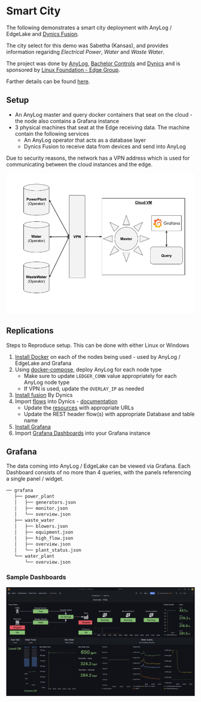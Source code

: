 # Smart City

The following demonstrates a smart city deployment with AnyLog / EdgeLake and [Dynics Fusion](https://dynics.com/product/ics360-fusion/). 

The city select for this demo was Sabetha (Kansas), and provides information regaridng _Electrical Power_, _Water_ and 
_Waste Water_.

The project was done by [AnyLog](https://anylog.co), [Bachelor Controls](https://www.bachelorcontrols.com/) and 
[Dynics](https://dynics.com/) and is sponsored by [Linux Foundation - Edge Group](https://lfedge.org/). 

Farther details can be found [here](https://lfedge.org/wp-content/uploads/sites/24/2024/08/LFEdge_-Sabetha_Case-Study.pdf?utm_content=304190290&utm_medium=social&utm_source=twitter&hss_channel=tw-1085641282175741952). 

## Setup
* An AnyLog master and query docker containers that seat on the cloud - the node also contains a Grafana instance
* 3 physical machines that seat at the Edge receiving data. The machine contain the following services
  * An AnyLog operator that acts as a database layer  
  * Dynics Fusion to receive data from devices and send into AnyLog

Due to security reasons, the network has a VPN address which is used for communicating between the cloud instances and 
the edge.

![network architecture](imgs/network_diagram.jpg)

## Replications
Steps to Reproduce setup. This can be done with either Linux or Windows

1. [Install Docker](https://docs.docker.com/engine/install/) on each of the nodes being used - used by AnyLog / EdgeLake and Grafana  
2. Using [docker-compose](https://github.com/AnyLog-co/docker-compose), deploy AnyLog for each node type
   * Make sure to update `LEDGER_CONN` value appropriately for each AnyLog node type
   * If VPN is used, update the `OVERLAY_IP` as needed
3. [Install fusion](https://docs.dynics.com/fusion/#/manual/getting-started/installation) By Dynics 
4. Import [flows](Dynics%20Backups%202024-08-21.zip) into Dynics - [documentation](https://docs.dynics.com/fusion/#/manual/flows)
   * Update the [resources](https://docs.dynics.com/fusion/#/manual/resources-overview/resource-types) with appropriate URLs
   * Update the REST header flow(s) with appropriate Database and table name 
5. [Install Grafana](https://grafana.com/docs/grafana/latest/setup-grafana/installation/)
6. Import [Grafana Dashboards](grafana/) into your Grafana instance

## Grafana
The data coming into AnyLog / EdgeLake can be viewed via Grafana. Each Dashboard consists of no more than 4 queries, with 
the panels referencing a single panel / widget. 

```tree
── grafana
   ├── power_plant
   │   ├── generators.json
   │   ├── monitor.json
   │   └── overview.json
   ├── waste_water
   │   ├── blowers.json
   │   ├── equipment.json
   │   ├── high_flow.json
   │   ├── overview.json
   │   └── plant_status.json
   └── water_plant
       └── overview.json
```

### Sample Dashboards
![Water Plant](imgs/water_plant.png)
